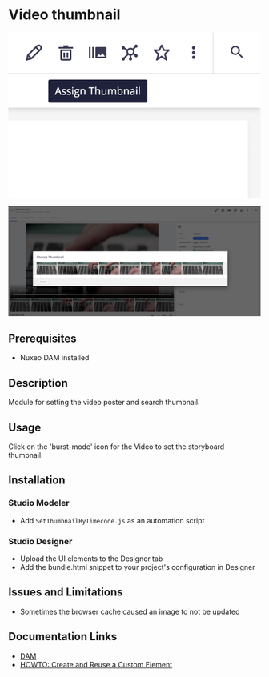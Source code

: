 # Video thumbnail

![Button](video-thumbnail1.png)

![Dialog](video-thumbnail2.png)

## Prerequisites

- Nuxeo DAM installed

## Description

Module for setting the video poster and search thumbnail.

## Usage

Click on the 'burst-mode' icon for the Video to set the storyboard thumbnail.

## Installation

### Studio Modeler

- Add `SetThumbnailByTimecode.js` as an automation script

### Studio Designer

- Upload the UI elements to the Designer tab
- Add the bundle.html snippet to your project's configuration in Designer

## Issues and Limitations

- Sometimes the browser cache caused an image to not be updated

## Documentation Links

- [DAM](https://doc.nuxeo.com/nxdoc/dam/)
- [HOWTO: Create and Reuse a Custom Element](https://doc.nuxeo.com/nxdoc/how-to-create-and-reuse-custom-element/)
